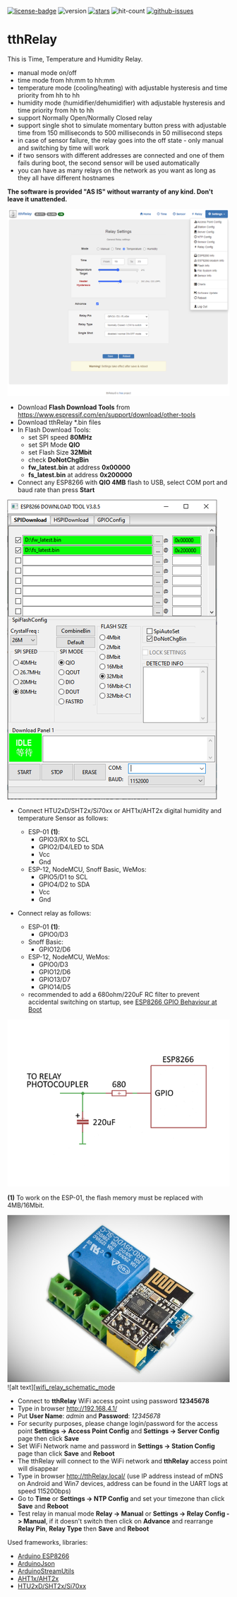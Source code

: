 [![license-badge][]][license] ![version] [![stars][]][stargazers] ![hit-count] [![github-issues][]][issues]

# tthRelay
This is Time, Temperature and Humidity Relay.

- manual mode on/off
- time mode from hh:mm to hh:mm
- temperature mode (cooling/heating) with adjustable hysteresis and time priority from hh to hh
- humidity mode (humidifier/dehumidifier) with adjustable hysteresis and time priority from hh to hh
- support Normally Open/Normally Closed relay
- support single shot to simulate momentary button press with adjustable time from 150 milliseconds to 500 milliseconds in 50 millisecond steps
- in case of sensor failure, the relay goes into the off state - only manual and switching by time will work
- if two sensors with different addresses are connected and one of them fails during boot, the second sensor will be used automatically
- you can have as many relays on the network as you want as long as they all have different hostnames

**The software is provided "AS IS" without warranty of any kind. Don't leave it unattended.**

![alt text][relay_config_page_image]

- Download **Flash Download Tools** from https://www.espressif.com/en/support/download/other-tools
- Download tthRelay *.bin files
- In Flash Download Tools:
    - set SPI speed **80MHz**
    - set SPI Mode **QIO**
    - set Flash Size **32Mbit**
    - check **DoNotChgBin**
    - **fw_latest.bin** at address **0x00000**
    - **fs_latest.bin** at address **0x200000**
- Connect any ESP8266 with **QIO 4MB** flash to USB, select COM port and baud rate than press **Start**

![alt text][flash_download_tools_image]

- Connect HTU2xD/SHT2x/Si70xx or AHT1x/AHT2x digital humidity and temperature Sensor as follows:
    - ESP-01 **(1)**:
      - GPIO3/RX to SCL
      - GPIO2/D4/LED to SDA
      - Vcc
      - Gnd
    - ESP-12, NodeMCU, Snoff Basic, WeMos:
      - GPIO5/D1 to SCL
      - GPIO4/D2 to SDA
      - Vcc
      - Gnd

- Connect relay as follows:
    - ESP-01 **(1)**:
      - GPIO0/D3
    - Snoff Basic:
      - GPIO12/D6
    - ESP-12, NodeMCU, WeMos:
      - GPIO0/D3
      - GPIO12/D6
      - GPIO13/D7
      - GPIO14/D5
    - recommended to add a 680ohm/220uF RC filter to prevent accidental switching on startup, see [ESP8266 GPIO Behaviour at Boot](https://rabbithole.wwwdotorg.org/2017/03/28/esp8266-gpio.html)

![alt text][gpio_rc_mode]

**(1)** To work on the ESP-01, the flash memory must be replaced with 4MB/16Mbit.

![alt text][wifi_relay_module]
![alt text][[wifi_relay_schematic_mode]

- Connect to **tthRelay** WiFi access point using password **12345678**
- Type in browser http://192.168.4.1/
- Put **User Name**: _admin_ and **Password**: _12345678_
- For security purposes, please change login/password for the access point **Settings -> Access Point Config** and **Settings -> Server Config** page then click **Save**
- Set WiFi Network name and password in **Settings -> Station Config** page than click **Save** and **Reboot**
- The tthRelay will connect to the WiFi network and **tthRelay** access point will disappear
- Type in browser http://tthRelay.local/ (use IP address instead of mDNS on Android and Win7 devices, address can be found in the UART logs at speed 115200bps)
- Go to **Time** or **Settings -> NTP Config** and set your timezone than click **Save** and **Reboot**
- Test relay in manual mode **Relay -> Manual** or **Settings -> Relay Config -> Manual**, if it doesn't switch then click on **Advance** and rearrange **Relay Pin**, **Relay Type** then **Save** and **Reboot**

Used frameworks, libraries:
- [Arduino ESP8266](https://github.com/esp8266/Arduino)
- [ArduinoJson](https://github.com/bblanchon/ArduinoJson)
- [ArduinoStreamUtils](https://github.com/bblanchon/ArduinoStreamUtils)
- [AHT1x/AHT2x](https://github.com/enjoyneering/AHTxx)
- [HTU2xD/SHT2x/Si70xx](https://github.com/enjoyneering/HTU2xD_SHT2x_Si70xx)


[license-badge]: https://img.shields.io/badge/License-CC%20BY--NC--ND%204.0-lightgrey.svg
[license]:       https://creativecommons.org/licenses/by-nc-nd/4.0/
[version]:       https://img.shields.io/badge/Version-1.0.0-green.svg
[stars]:         https://img.shields.io/github/stars/enjoyneering/tthRelay.svg
[stargazers]:    https://github.com/enjoyneering/tthRelay/stargazers
[hit-count]:     https://hits.seeyoufarm.com/api/count/incr/badge.svg?url=https%3A%2F%2Fgithub.com%2Fenjoyneering%2FtthRelay&count_bg=%2379C83D&title_bg=%23555555&icon=&icon_color=%23E7E7E7&title=hits&edge_flat=false
[github-issues]: https://img.shields.io/github/issues/enjoyneering/tthRelay.svg
[issues]:        https://github.com/enjoyneering/tthRelay/issues/

[relay_config_page_image]:    https://github.com/enjoyneering/tthRelay/blob/main/images/tthRelay_relay_config_advance_heater.png
[flash_download_tools_image]: https://github.com/enjoyneering/tthRelay/blob/main/images/flash_download_tools.png
[gpio_rc_mode]:               https://github.com/enjoyneering/tthRelay/blob/main/images/gpio_rc_mode_esp8266.png
[wifi_relay_module]:          https://github.com/enjoyneering/tthRelay/blob/main/images/wifi_relay_module_ESP-01.jpg
[wifi_relay_schematic_mode]:  https://github.com/enjoyneering/tthRelay/blob/main/images/wifi_relay_module_shematic_mode_ESP-01.png
